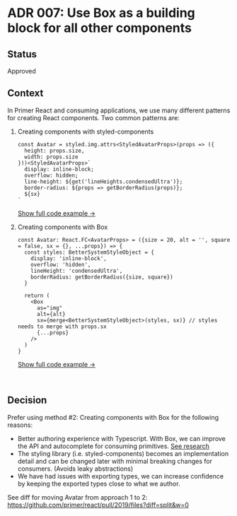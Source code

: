 # ADR 007: Use Box as a building block for all other components

## Status

Approved

## Context

In Primer React and consuming applications, we use many different patterns for creating React components. Two common patterns are:

1. Creating components with styled-components

   ```tsx
   const Avatar = styled.img.attrs<StyledAvatarProps>(props => ({
     height: props.size,
     width: props.size
   }))<StyledAvatarProps>`
     display: inline-block;
     overflow: hidden;
     line-height: ${get('lineHeights.condensedUltra')};
     border-radius: ${props => getBorderRadius(props)};
     ${sx}
   `
   ```

   [Show full code example →](https://github.com/primer/react/pull/2019/files?diff=split&w=0)

2. Creating components with Box

   ```tsx
   const Avatar: React.FC<AvatarProps> = ({size = 20, alt = '', square = false, sx = {}, ...props}) => {
     const styles: BetterSystemStyleObject = {
       display: 'inline-block',
       overflow: 'hidden',
       lineHeight: 'condensedUltra',
       borderRadius: getBorderRadius({size, square})
     }

     return (
       <Box
         as="img"
         alt={alt}
         sx={merge<BetterSystemStyleObject>(styles, sx)} // styles needs to merge with props.sx
         {...props}
       />
     )
   }
   ```

   [Show full code example →](https://github.com/primer/react/pull/2019/files?diff=split&w=0)

&nbsp;

## Decision

Prefer using method #2: Creating components with Box for the following reasons:

- Better authoring experience with Typescript. With Box, we can improve the API and autocomplete for consuming primitives. [See research](https://github.com/github/primer/discussions/755#discussioncomment-2318144)
- The styling library (i.e. styled-components) becomes an implementation detail and can be changed later with minimal breaking changes for consumers. (Avoids leaky abstractions)
- We have had issues with exporting types, we can increase confidence by keeping the exported types close to what we author.

See diff for moving Avatar from approach 1 to 2: https://github.com/primer/react/pull/2019/files?diff=split&w=0
